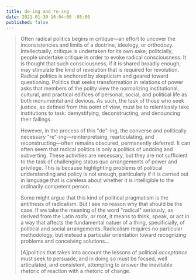 ```yaml
---
title: de-ing and re-ing
date: 2021-01-30 16:04:00 -05:00
published: false
---
```


>Often radical politics begins in critique—an effort to uncover the inconsistencies and limits of a doctrine, ideology, or orthodozy. Intellectually, critique is undertaken for its own sake; politcially, people undertake critique in order to evoke radical consciousness. It is thought that such consciousness, if it is shared broadly enough, may stimulate the kind of revelation that is required for revolution. Radical politics is anchored by skepticism and geared toward questioning. Politics that seeks transformation in relations of power asks that members of the polity view the normalizing institutional, cultural, and practical edifices of personal, social, and political life as both monumental and devious. As such, the task of those who seek justice, as defined from this point of view, must be to relentlessly take institutions to task: demystifying, deconstructing, and denouncing their failings.
>
>However, in the process of this "de"-ing, the converse and politically necessary "re"-ing—reinterpretaing, rearticulating, and reconstructing—often remains obscured, permanently deferred. It can often seem that radical politics is only a politics of undoing and subverting. These activities are necessary, but they are not sufficient to the task of challenging status quo arrangements of power and privilege. This is because highlighting problems of political understanding and policy is not enough, particularly if it is carried out in language that is careless about whether it is intelligible to the ordinarily competent person.
>
>Some might argue that this kind of political pragmatism is the antithesis of radicalism. But I see no reason why that should be the case. If we take the meaning of the word "radical" seriously, as derived from the Latin *radix*, or root, it means to think, speak, or act in a way that affects the fundamental natuer of a thing, specificially, of political and social arrangements. Radicalism requires no particular methodology, but instead a particular orientation toward recognizing problems and conceiving solutions...
> 
>[A]politics that takes into account the lessons of political *acceptance* must seek to persuade, and in doing so must be focsed, well articulated, and consistent, attempting to answer the inevitable rhetoric of reaction with a rhetoric of change.  